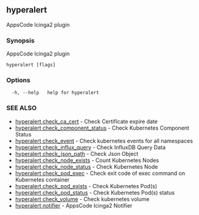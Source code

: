 ## hyperalert

AppsCode Icinga2 plugin

### Synopsis


AppsCode Icinga2 plugin

```
hyperalert [flags]
```

### Options

```
  -h, --help   help for hyperalert
```

### SEE ALSO
* [hyperalert check_ca_cert](hyperalert_check_ca_cert.md)	 - Check Certificate expire date
* [hyperalert check_component_status](hyperalert_check_component_status.md)	 - Check Kubernetes Component Status
* [hyperalert check_event](hyperalert_check_event.md)	 - Check kubernetes events for all namespaces
* [hyperalert check_influx_query](hyperalert_check_influx_query.md)	 - Check InfluxDB Query Data
* [hyperalert check_json_path](hyperalert_check_json_path.md)	 - Check Json Object
* [hyperalert check_node_exists](hyperalert_check_node_exists.md)	 - Count Kubernetes Nodes
* [hyperalert check_node_status](hyperalert_check_node_status.md)	 - Check Kubernetes Node
* [hyperalert check_pod_exec](hyperalert_check_pod_exec.md)	 - Check exit code of exec command on Kubernetes container
* [hyperalert check_pod_exists](hyperalert_check_pod_exists.md)	 - Check Kubernetes Pod(s)
* [hyperalert check_pod_status](hyperalert_check_pod_status.md)	 - Check Kubernetes Pod(s) status
* [hyperalert check_volume](hyperalert_check_volume.md)	 - Check kubernetes volume
* [hyperalert notifier](hyperalert_notifier.md)	 - AppsCode Icinga2 Notifier


